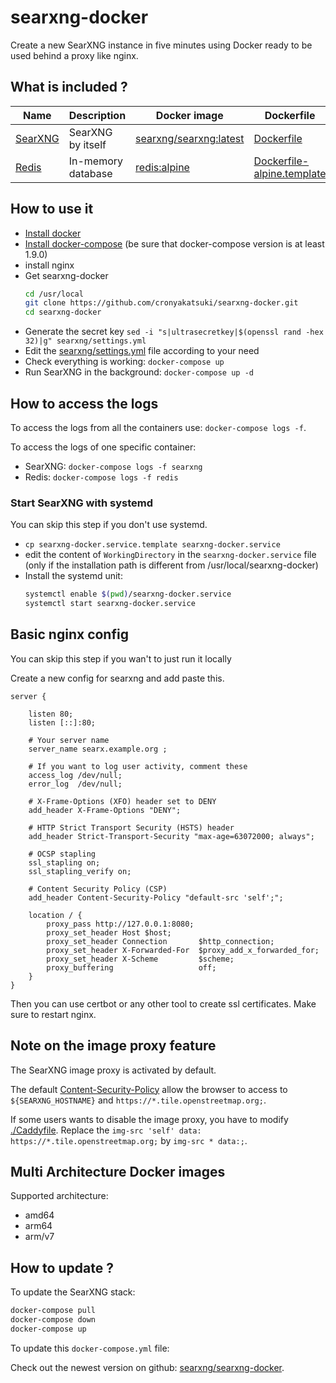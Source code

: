 # searxng-docker

Create a new SearXNG  instance in five minutes using Docker ready to be used behind a proxy like nginx.

## What is included ?

| Name | Description | Docker image | Dockerfile |
| -- | -- | -- | -- |
| [SearXNG](https://github.com/searxng/searxng) | SearXNG by itself | [searxng/searxng:latest](https://hub.docker.com/r/searxng/searxng) | [Dockerfile](https://github.com/searxng/searxng/blob/master/Dockerfile) |
| [Redis](https://github.com/redis/redis) | In-memory database | [redis:alpine](https://hub.docker.com/_/redis) | [Dockerfile-alpine.template](https://github.com/docker-library/redis/blob/master/Dockerfile-alpine.template) |

## How to use it
- [Install docker](https://docs.docker.com/install/)
- [Install docker-compose](https://docs.docker.com/compose/install/) (be sure that docker-compose version is at least 1.9.0)
- install nginx
- Get searxng-docker
  ```sh
  cd /usr/local
  git clone https://github.com/cronyakatsuki/searxng-docker.git
  cd searxng-docker
  ```
- Generate the secret key ```sed -i "s|ultrasecretkey|$(openssl rand -hex 32)|g" searxng/settings.yml```
- Edit the [searxng/settings.yml](https://github.com/searxng/searxng-docker/blob/master/searxng/settings.yml) file according to your need
- Check everything is working: ```docker-compose up```
- Run SearXNG in the background: ```docker-compose up -d```

## How to access the logs
To access the logs from all the containers use: `docker-compose logs -f`.

To access the logs of one specific container:
- SearXNG: `docker-compose logs -f searxng`
- Redis: `docker-compose logs -f redis`

### Start SearXNG with systemd

You can skip this step if you don't use systemd.

- ```cp searxng-docker.service.template searxng-docker.service```
- edit the content of ```WorkingDirectory``` in the ```searxng-docker.service``` file (only if the installation path is different from /usr/local/searxng-docker)
- Install the systemd unit:
  ```sh
  systemctl enable $(pwd)/searxng-docker.service
  systemctl start searxng-docker.service
  ```
## Basic nginx config
You can skip this step if you wan't to just run it locally

Create a new config for searxng and add paste this.
```
server {

    listen 80;
    listen [::]:80;

    # Your server name
    server_name searx.example.org ;

    # If you want to log user activity, comment these
    access_log /dev/null;
    error_log  /dev/null;

    # X-Frame-Options (XFO) header set to DENY
    add_header X-Frame-Options "DENY";

    # HTTP Strict Transport Security (HSTS) header
    add_header Strict-Transport-Security "max-age=63072000; always";

    # OCSP stapling
    ssl_stapling on;
    ssl_stapling_verify on;

    # Content Security Policy (CSP)
    add_header Content-Security-Policy "default-src 'self';";

    location / {
        proxy_pass http://127.0.0.1:8080;
        proxy_set_header Host $host;
        proxy_set_header Connection       $http_connection;
        proxy_set_header X-Forwarded-For  $proxy_add_x_forwarded_for;
        proxy_set_header X-Scheme         $scheme;
        proxy_buffering                   off;
    }
}
```

Then you can use certbot or any other tool to create ssl certificates.
Make sure to restart nginx.

## Note on the image proxy feature

The SearXNG image proxy is activated by default.

The default [Content-Security-Policy](https://developer.mozilla.org/en-US/docs/Web/HTTP/Headers/Content-Security-Policy) allow the browser to access to ```${SEARXNG_HOSTNAME}``` and ```https://*.tile.openstreetmap.org;```.

If some users wants to disable the image proxy, you have to modify [./Caddyfile](https://github.com/searxng/searxng-docker/blob/master/Caddyfile). Replace the ```img-src 'self' data: https://*.tile.openstreetmap.org;``` by ```img-src * data:;```.

## Multi Architecture Docker images

Supported architecture:
- amd64
- arm64
- arm/v7

## How to update ?

To update the SearXNG stack:

```sh
docker-compose pull
docker-compose down
docker-compose up
```

To update this `docker-compose.yml` file:

Check out the newest version on github: [searxng/searxng-docker](https://github.com/searxng/searxng-docker).
